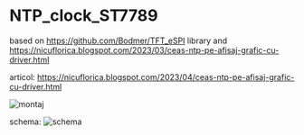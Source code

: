 # NTP_clock_ST7789
based on https://github.com/Bodmer/TFT_eSPI library and https://nicuflorica.blogspot.com/2023/03/ceas-ntp-pe-afisaj-grafic-cu-driver.html

articol: https://nicuflorica.blogspot.com/2023/04/ceas-ntp-pe-afisaj-grafic-cu-driver.html

![montaj](https://blogger.googleusercontent.com/img/b/R29vZ2xl/AVvXsEi97nAn12bnvI5ZyFsQmhEs64Wzt7RX7085Q8xvS69sfevVpwT0A_IqnD0sVa4XuFmUmY25ARryCLheoncNnqFWwySBzsByoj0_aKMXjzRtcMDvoedUxKAQW3lO88QCBkKjucrueZQGoQo1aKB0tWN1zLxFS-dIwvjWnJd0MdY26h65jq0M26WUZtafXg/w200-h150/degeneric.jpg)

schema: ![schema](https://blogger.googleusercontent.com/img/b/R29vZ2xl/AVvXsEhXQE5RPmDFaRkj16lP0aNoB3MYosrvbZWqRbt_kaGFAe13S06YCHnhQRu0_SM-L6yqrdbwTXyPsl9GUio71k11LFbDdo2MPCN8SKE3e7nNoP_Q0nc1Y0ocG2NqyD2P5fbywEGbpz8cuzgUq16bqtaq4hWigbhETPim51vAxE4UM2qcY0D5pLjDQXIL_A/w181-h200/NTP_clock_DST_ST7789_schematic.png)
